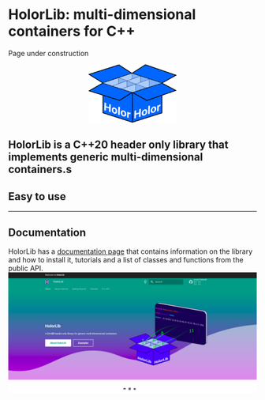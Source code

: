 # HolorLib: multi-dimensional containers for C++
Page under construction

<!-- Logo -->
<p align="center">
  <a href="https://cmas1.github.io/HolorLib/">
    <img src="./docs/images/holor_logo_new.png" width="180" alt="HolorLib">
  </a>
</p>

HolorLib is a C++20 header only library that implements generic multi-dimensional containers.s
-----------------

## Easy to use



----------------

## Documentation
HolorLib has a [documentation page](https://cmas1.github.io/HolorLib) that contains information on the library and how to install it, tutorials and a list of classes and functions from the public API.
![](./docs/images/documentation.png)